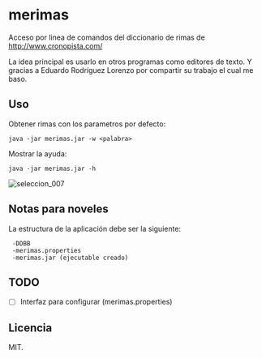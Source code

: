 # merimas

Acceso por linea de comandos del diccionario de rimas de http://www.cronopista.com/

La idea principal es usarlo en otros programas como editores de texto.
Y gracias a Eduardo Rodríguez Lorenzo por compartir su trabajo el cual me baso.

## Uso

Obtener rimas con los parametros por defecto:

    java -jar merimas.jar -w <palabra>

Mostrar la ayuda:

    java -jar merimas.jar -h

![seleccion_007](https://cloud.githubusercontent.com/assets/1724033/6047597/b4799d92-ac78-11e4-9422-f6fd020a502d.png)

## Notas para noveles

La estructura de la aplicación debe ser la siguiente:

     -DDBB
     -merimas.properties
     -merimas.jar (ejecutable creado)

## TODO

- [ ] Interfaz para configurar (merimas.properties)

## Licencia

MIT.

